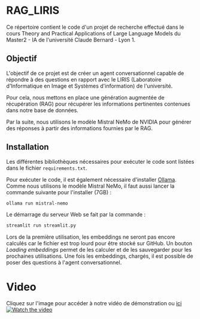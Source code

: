 # RAG_LIRIS
Ce répertoire contient le code d'un projet de recherche effectué dans le cours Theory and Practical Applications of Large Language Models du Master2 - IA de l'université Claude Bernard - Lyon 1.


## Objectif

L'objectif de ce projet est de créer un agent conversationnel capable de répondre à des questions en rapport avec le LIRIS (Laboratoire d'Informatique en Image et Systèmes d'information) de l'université.

Pour cela, nous mettons en place une génération augmentée de récupération (RAG) pour récupérer les informations pertinentes contenues dans notre base de données.

Par la suite, nous utilisons le modèle Mistral NeMo de NVIDIA pour générer des réponses à partir des informations fournies par le RAG.

## Installation

Les différentes bibliothèques nécessaires pour exécuter le code sont listées dans le fichier `requirements.txt`.

Pour exécuter le code, il est également nécessaire d'installer [Ollama](https://ollama.com/). Comme nous utilisons le modèle Mistral NeMo, il faut aussi lancer la commande suivante pour l'installer (7GB) :
```bash
ollama run mistral-nemo
```

Le démarrage du serveur Web se fait par la commande :
```bash
streamlit run streamlit.py
```

Lors de la première utilisation, les embeddings ne seront pas encore calculés car le fichier est trop lourd pour être stocké sur GitHub. Un bouton *Loading embeddings* permet de les calculer et de les sauvegarder pour les prochaines utilisations. Une fois les embeddings, chargés, il est possible de poser des questions à l'agent conversationnel.

# Video
Cliquez sur l'image pour accéder à notre vidéo de démonstration ou [ici](https://www.youtube.com/watch?v=sGirjQBC5cI)
[![Watch the video](https://img.youtube.com/vi/sGirjQBC5cI/maxresdefault.jpg)](https://www.youtube.com/watch?v=sGirjQBC5cI)

